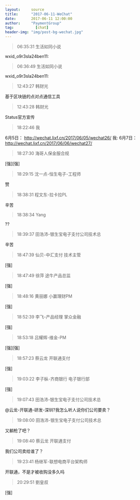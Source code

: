 ```yaml
---
layout:     source 
title:      "2017-06-11-WeChat"
date:       2017-06-11 12:00:00
author:     "PaymentGroup"
tag:		  [chat]
header-img: "img/post-bg-wechat.jpg"
---
```

> 06:35:31  生活如同小说  
   
wxid_o9r3sla24ben11:  
   
> 06:36:49  生活如同小说  
   
wxid_o9r3sla24ben11:  
   
> 12:43:27  韩财光  
   
基于区块链的点对点通信工具  
   
> 12:43:28  韩财光  
   
Status官方宣传  
   
> 18:22:46  我  
   
6月5日： http://wechat.lixf.cn/2017/06/05/wechat26/ 我: 6月7日： http://wechat.lixf.cn/2017/06/06/wechat27/  
   
> 18:27:30  海哥人保金服合规  
   
[强][强]  
   
> 18:29:15  沈一点-恒生电子-工程师  
   
赞  
   
> 18:38:31  程文东-拉卡拉PL  
   
辛苦  
   
> 18:38:34  Yang  
   
??  
   
> 18:39:37  田浩沛-银生宝电子支付公司技术总  
   
辛苦  
   
> 18:47:39  仙贝-中汇支付 技术主管  
   
[强]  
   
> 18:47:49  徐萍 途牛产品总监  
   
[强]  
   
> 18:48:16  黄丽娜 小赢理财PM  
   
[强]  
   
> 18:52:39  李飞-产品经理 掌众金融  
   
[强]  
   
> 18:53:18  吕耀辉-维金-PM  
   
[强][强]  
   
> 18:57:23  蔡云龙 开联通支付  
   
[强]  
   
> 19:03:22  李子枞-齐商银行 电子银行部   
   
[强]  
   
> 19:07:43  田浩沛-银生宝电子支付公司技术总  
   
@云龙-开联通-研发-深圳?我怎么听人说你们公司要卖？  
   
> 19:08:00  田浩沛-银生宝电子支付公司技术总  
   
又躺枪了吧？  
   
> 19:08:40  蔡云龙 开联通支付  
   
我们公司卖给谁了？  
   
> 19:23:41  杨继军-联想电商平台架构师  
   
开联通，不是才被收购没多久吗  
   
> 20:29:51  劉皇叔  
   
[强]  
   

